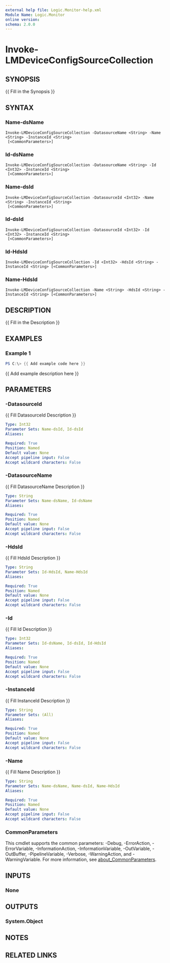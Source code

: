 ```yaml
---
external help file: Logic.Monitor-help.xml
Module Name: Logic.Monitor
online version:
schema: 2.0.0
---
```


# Invoke-LMDeviceConfigSourceCollection

## SYNOPSIS
{{ Fill in the Synopsis }}

## SYNTAX

### Name-dsName
```
Invoke-LMDeviceConfigSourceCollection -DatasourceName <String> -Name <String> -InstanceId <String>
 [<CommonParameters>]
```

### Id-dsName
```
Invoke-LMDeviceConfigSourceCollection -DatasourceName <String> -Id <Int32> -InstanceId <String>
 [<CommonParameters>]
```

### Name-dsId
```
Invoke-LMDeviceConfigSourceCollection -DatasourceId <Int32> -Name <String> -InstanceId <String>
 [<CommonParameters>]
```

### Id-dsId
```
Invoke-LMDeviceConfigSourceCollection -DatasourceId <Int32> -Id <Int32> -InstanceId <String>
 [<CommonParameters>]
```

### Id-HdsId
```
Invoke-LMDeviceConfigSourceCollection -Id <Int32> -HdsId <String> -InstanceId <String> [<CommonParameters>]
```

### Name-HdsId
```
Invoke-LMDeviceConfigSourceCollection -Name <String> -HdsId <String> -InstanceId <String> [<CommonParameters>]
```

## DESCRIPTION
{{ Fill in the Description }}

## EXAMPLES

### Example 1
```powershell
PS C:\> {{ Add example code here }}
```

{{ Add example description here }}

## PARAMETERS

### -DatasourceId
{{ Fill DatasourceId Description }}

```yaml
Type: Int32
Parameter Sets: Name-dsId, Id-dsId
Aliases:

Required: True
Position: Named
Default value: None
Accept pipeline input: False
Accept wildcard characters: False
```

### -DatasourceName
{{ Fill DatasourceName Description }}

```yaml
Type: String
Parameter Sets: Name-dsName, Id-dsName
Aliases:

Required: True
Position: Named
Default value: None
Accept pipeline input: False
Accept wildcard characters: False
```

### -HdsId
{{ Fill HdsId Description }}

```yaml
Type: String
Parameter Sets: Id-HdsId, Name-HdsId
Aliases:

Required: True
Position: Named
Default value: None
Accept pipeline input: False
Accept wildcard characters: False
```

### -Id
{{ Fill Id Description }}

```yaml
Type: Int32
Parameter Sets: Id-dsName, Id-dsId, Id-HdsId
Aliases:

Required: True
Position: Named
Default value: None
Accept pipeline input: False
Accept wildcard characters: False
```

### -InstanceId
{{ Fill InstanceId Description }}

```yaml
Type: String
Parameter Sets: (All)
Aliases:

Required: True
Position: Named
Default value: None
Accept pipeline input: False
Accept wildcard characters: False
```

### -Name
{{ Fill Name Description }}

```yaml
Type: String
Parameter Sets: Name-dsName, Name-dsId, Name-HdsId
Aliases:

Required: True
Position: Named
Default value: None
Accept pipeline input: False
Accept wildcard characters: False
```

### CommonParameters
This cmdlet supports the common parameters: -Debug, -ErrorAction, -ErrorVariable, -InformationAction, -InformationVariable, -OutVariable, -OutBuffer, -PipelineVariable, -Verbose, -WarningAction, and -WarningVariable. For more information, see [about_CommonParameters](http://go.microsoft.com/fwlink/?LinkID=113216).

## INPUTS

### None
## OUTPUTS

### System.Object
## NOTES

## RELATED LINKS
